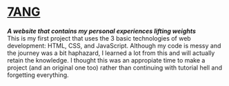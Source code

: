 # **[7ANG](https://duckduckgo.com)**   
***A website that contains my personal experiences lifting weights***  
This is my first project that uses the 3 basic technologies of web development: HTML, CSS, and JavaScript. Although my code is messy and the journey was a bit haphazard, I learned a lot from this and will actually retain the knowledge. I thought this was an appropiate time to make a project (and an original one too) rather than continuing with tutorial hell and forgetting everything.